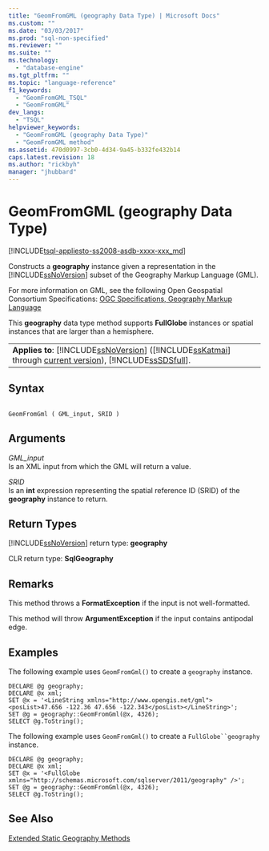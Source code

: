 ```yaml
---
title: "GeomFromGML (geography Data Type) | Microsoft Docs"
ms.custom: ""
ms.date: "03/03/2017"
ms.prod: "sql-non-specified"
ms.reviewer: ""
ms.suite: ""
ms.technology: 
  - "database-engine"
ms.tgt_pltfrm: ""
ms.topic: "language-reference"
f1_keywords: 
  - "GeomFromGML_TSQL"
  - "GeomFromGML"
dev_langs: 
  - "TSQL"
helpviewer_keywords: 
  - "GeomFromGML (geography Data Type)"
  - "GeomFromGML method"
ms.assetid: 470d0997-3cb0-4d34-9a45-b332fe432b14
caps.latest.revision: 18
ms.author: "rickbyh"
manager: "jhubbard"
---
```

# GeomFromGML (geography Data Type)
[!INCLUDE[tsql-appliesto-ss2008-asdb-xxxx-xxx_md](../../relational-databases/import-export/includes/tsql-appliesto-ss2008-asdb-xxxx-xxx-md.md)]

  Constructs a **geography** instance given a representation in the [!INCLUDE[ssNoVersion](../../a9notintoc/includes/ssnoversion-md.md)] subset of the Geography Markup Language (GML).  
  
 For more information on GML, see the following Open Geospatial Consortium Specifications: [OGC Specifications, Geography Markup Language](http://go.microsoft.com/fwlink/?LinkId=93629)  
  
 This **geography** data type method supports **FullGlobe** instances or spatial instances that are larger than a hemisphere.  
  
||  
|-|  
|**Applies to**: [!INCLUDE[ssNoVersion](../../a9notintoc/includes/ssnoversion-md.md)] ([!INCLUDE[ssKatmai](../../a9notintoc/includes/sskatmai-md.md)] through [current version](http://go.microsoft.com/fwlink/p/?LinkId=299658)), [!INCLUDE[ssSDSfull](../../a9retired/includes/sssdsfull-md.md)].|  
  
## Syntax  
  
```  
  
GeomFromGml ( GML_input, SRID )  
```  
  
## Arguments  
 *GML_input*  
 Is an XML input from which the GML will return a value.  
  
 *SRID*  
 Is an **int** expression representing the spatial reference ID (SRID) of the **geography** instance to return.  
  
## Return Types  
 [!INCLUDE[ssNoVersion](../../a9notintoc/includes/ssnoversion-md.md)] return type: **geography**  
  
 CLR return type: **SqlGeography**  
  
## Remarks  
 This method throws a **FormatException** if the input is not well-formatted.  
  
 This method will throw **ArgumentException** if the input contains antipodal edge.  
  
## Examples  
 The following example uses `GeomFromGml()` to create a `geography` instance.  
  
```  
DECLARE @g geography;  
DECLARE @x xml;  
SET @x = '<LineString xmlns="http://www.opengis.net/gml"><posList>47.656 -122.36 47.656 -122.343</posList></LineString>';  
SET @g = geography::GeomFromGml(@x, 4326);  
SELECT @g.ToString();  
```  
  
 The following example uses `GeomFromGml()` to create a `FullGlobe``geography` instance.  
  
```  
DECLARE @g geography;  
DECLARE @x xml;  
SET @x = '<FullGlobe xmlns="http://schemas.microsoft.com/sqlserver/2011/geography" />';  
SET @g = geography::GeomFromGml(@x, 4326);  
SELECT @g.ToString();  
```  
  
## See Also  
 [Extended Static Geography Methods](../../t-sql/data-types/extended-static-geography-methods.md)  
  
  
